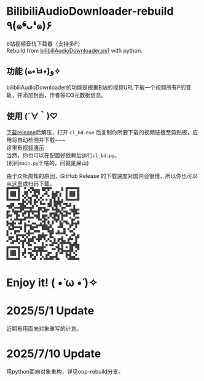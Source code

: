 # BilibiliAudioDownloader-rebuild ٩(๑❛ᴗ❛๑)۶
b站视频音轨下载器（支持多P）  
Rebuild from [bilibiliAudioDownloader.ps1](https://github.com/Quandong-Zhang/bilibiliAudioDownloader.ps1) with python.

## 功能 (๑•̀ㅂ•́)و✧
bilibiliAudioDownloader的功能是根据B站的视频URL下载一个视频所有P的音轨，并添加封面，作者等ID3元数据信息。

## 使用 (´∀｀)♡
[下载release](https://github.com/Quandong-Zhang/BilibiliAudioDownloader-rebuild/releases/tag/V2.1.0)后解压，打开 `cl_bd.exe` 后复制你所要下载的视频链接至剪贴板，应用将自动检测并下载~~~  
这里有[视频演示](https://www.bilibili.com/video/BV1t642137Py/)  
当然，你也可以在配置好依赖后运行`cl_bd.py`。  
(别问`main.py`干啥的，问就是屎山) 

由于众所周知的原因，GitHub Release 的下载速度对国内会很慢，所以你也可以从[这里](https://wwu.lanzoum.com/iA2fe1nu0ncf)或扫码下载。  
![二维码](./MD/QRcode.png)

# Enjoy it! ( •̀ ω •́ )✧

# 2025/5/1 Update
近期有用面向对象重写的计划。

# 2025/7/10 Update
用python面向对象重构，详见oop-rebuild分支。
